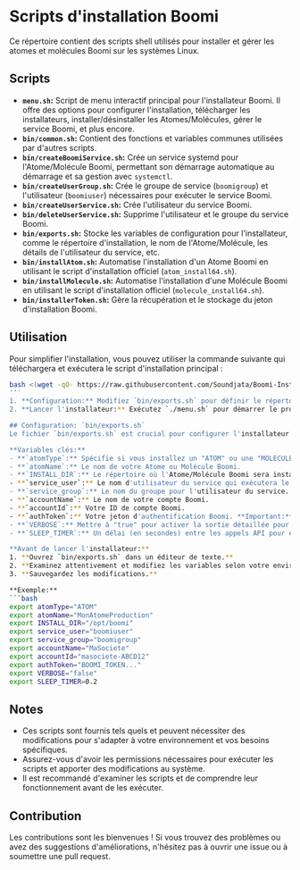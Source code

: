 # Scripts d'installation Boomi

Ce répertoire contient des scripts shell utilisés pour installer et gérer les atomes et molécules Boomi sur les systèmes Linux.

## Scripts
- **`menu.sh`:** Script de menu interactif principal pour l'installateur Boomi. Il offre des options pour configurer l'installation, télécharger les installateurs, installer/désinstaller les Atomes/Molécules, gérer le service Boomi, et plus encore.
- **`bin/common.sh`:** Contient des fonctions et variables communes utilisées par d'autres scripts.
- **`bin/createBoomiService.sh`:** Crée un service systemd pour l'Atome/Molécule Boomi, permettant son démarrage automatique au démarrage et sa gestion avec `systemctl`.
- **`bin/createUserGroup.sh`:** Crée le groupe de service (`boomigroup`) et l'utilisateur (`boomiuser`) nécessaires pour exécuter le service Boomi.
- **`bin/createUserService.sh`:** Crée l'utilisateur du service Boomi.
- **`bin/deleteUserService.sh`:** Supprime l'utilisateur et le groupe du service Boomi.
- **`bin/exports.sh`:** Stocke les variables de configuration pour l'installateur, comme le répertoire d'installation, le nom de l'Atome/Molécule, les détails de l'utilisateur du service, etc.
- **`bin/installAtom.sh`:** Automatise l'installation d'un Atome Boomi en utilisant le script d'installation officiel (`atom_install64.sh`).
- **`bin/installMolecule.sh`:** Automatise l'installation d'une Molécule Boomi en utilisant le script d'installation officiel (`molecule_install64.sh`).
- **`bin/installerToken.sh`:** Gère la récupération et le stockage du jeton d'installation Boomi.

## Utilisation
Pour simplifier l'installation, vous pouvez utiliser la commande suivante qui téléchargera et exécutera le script d'installation principal :

```bash
bash <(wget -qO- https://raw.githubusercontent.com/Soundjata/Boomi-Installer/refs/heads/main/script/install.sh)
'''
1. **Configuration:** Modifiez `bin/exports.sh` pour définir le répertoire d'installation souhaité, le nom de l'Atome/Molécule et autres options de configuration.
2. **Lancer l'installateur:** Exécutez `./menu.sh` pour démarrer le processus d'installation interactif.

## Configuration: `bin/exports.sh`
Le fichier `bin/exports.sh` est crucial pour configurer l'installateur Boomi. Il contient des variables importantes qui contrôlent divers aspects du processus d'installation.

**Variables clés:**
- **`atomType`:** Spécifie si vous installez un "ATOM" ou une "MOLECULE".
- **`atomName`:** Le nom de votre Atome ou Molécule Boomi.
- **`INSTALL_DIR`:** Le répertoire où l'Atome/Molécule Boomi sera installé.
- **`service_user`:** Le nom d'utilisateur du service qui exécutera le service Boomi.
- **`service_group`:** Le nom du groupe pour l'utilisateur du service.
- **`accountName`:** Le nom de votre compte Boomi.
- **`accountId`:** Votre ID de compte Boomi.
- **`authToken`:** Votre jeton d'authentification Boomi. **Important:** Gardez ce jeton en sécurité!
- **`VERBOSE`:** Mettre à "true" pour activer la sortie détaillée pour le débogage.
- **`SLEEP_TIMER`:** Un délai (en secondes) entre les appels API pour éviter les limitations de taux.

**Avant de lancer l'installateur:**
1. **Ouvrez `bin/exports.sh` dans un éditeur de texte.**
2. **Examinez attentivement et modifiez les variables selon votre environnement et vos besoins.**
3. **Sauvegardez les modifications.**

**Exemple:**
```bash
export atomType="ATOM"
export atomName="MonAtomeProduction"
export INSTALL_DIR="/opt/boomi"
export service_user="boomiuser"
export service_group="boomigroup"
export accountName="MaSociete"
export accountId="masociete-ABCD12"
export authToken="BOOMI_TOKEN..." 
export VERBOSE="false"
export SLEEP_TIMER=0.2
```

## Notes
- Ces scripts sont fournis tels quels et peuvent nécessiter des modifications pour s'adapter à votre environnement et vos besoins spécifiques.
- Assurez-vous d'avoir les permissions nécessaires pour exécuter les scripts et apporter des modifications au système.
- Il est recommandé d'examiner les scripts et de comprendre leur fonctionnement avant de les exécuter.

## Contribution
Les contributions sont les bienvenues ! Si vous trouvez des problèmes ou avez des suggestions d'améliorations, n'hésitez pas à ouvrir une issue ou à soumettre une pull request.
